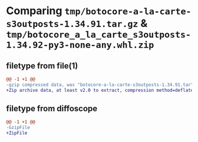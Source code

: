 # Comparing `tmp/botocore-a-la-carte-s3outposts-1.34.91.tar.gz` & `tmp/botocore_a_la_carte_s3outposts-1.34.92-py3-none-any.whl.zip`

## filetype from file(1)

```diff
@@ -1 +1 @@
-gzip compressed data, was "botocore-a-la-carte-s3outposts-1.34.91.tar", last modified: Thu Apr 25 01:03:47 2024, max compression
+Zip archive data, at least v2.0 to extract, compression method=deflate
```

## filetype from diffoscope

```diff
@@ -1 +1 @@
-GzipFile
+ZipFile
```

